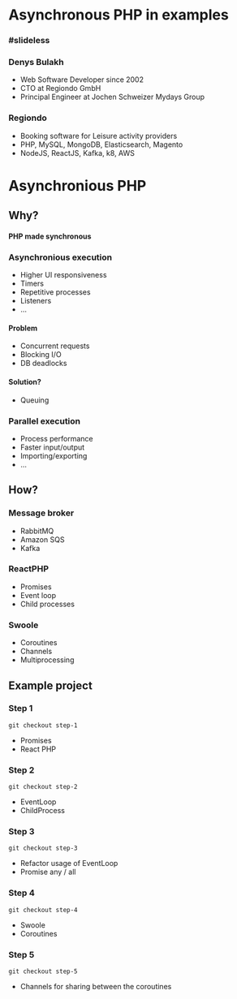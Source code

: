 # Asynchronous PHP in examples
### #slideless
 
### Denys Bulakh
- Web Software Developer since 2002
- CTO at Regiondo GmbH
- Principal Engineer at Jochen Schweizer Mydays Group
 

### Regiondo
- Booking software for Leisure activity providers
- PHP, MySQL, MongoDB, Elasticsearch, Magento
- NodeJS, ReactJS, Kafka, k8, AWS

# Asynchronious PHP

## Why?

#### PHP made synchronous

### Asynchronious execution
- Higher UI responsiveness
- Timers
- Repetitive processes
- Listeners 
- ...

#### Problem 

- Concurrent requests
- Blocking I/O
- DB deadlocks

#### Solution?
- Queuing 

### Parallel execution
- Process performance
- Faster input/output
- Importing/exporting
- ...

## How?
### Message broker
- RabbitMQ
- Amazon SQS
- Kafka

### ReactPHP
- Promises
- Event loop
- Child processes

### Swoole
- Coroutines
- Channels
- Multiprocessing

## Example project
### Step 1
`git checkout step-1`
- Promises
- React PHP

### Step 2
`git checkout step-2`
- EventLoop
- ChildProcess

### Step 3
`git checkout step-3`
- Refactor usage of EventLoop
- Promise any / all

### Step 4
`git checkout step-4`
- Swoole
- Coroutines

### Step 5
`git checkout step-5`
- Channels for sharing between the coroutines
